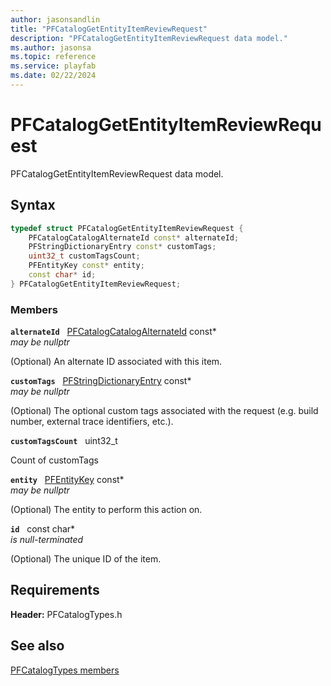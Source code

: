 ```yaml
---
author: jasonsandlin
title: "PFCatalogGetEntityItemReviewRequest"
description: "PFCatalogGetEntityItemReviewRequest data model."
ms.author: jasonsa
ms.topic: reference
ms.service: playfab
ms.date: 02/22/2024
---
```


# PFCatalogGetEntityItemReviewRequest  

PFCatalogGetEntityItemReviewRequest data model.  

## Syntax  
  
```cpp
typedef struct PFCatalogGetEntityItemReviewRequest {  
    PFCatalogCatalogAlternateId const* alternateId;  
    PFStringDictionaryEntry const* customTags;  
    uint32_t customTagsCount;  
    PFEntityKey const* entity;  
    const char* id;  
} PFCatalogGetEntityItemReviewRequest;  
```
  
### Members  
  
**`alternateId`** &nbsp; [PFCatalogCatalogAlternateId](pfcatalogcatalogalternateid.md) const*  
*may be nullptr*  
  
(Optional) An alternate ID associated with this item.
  
**`customTags`** &nbsp; [PFStringDictionaryEntry](../../pftypes/structs/pfstringdictionaryentry.md) const*  
*may be nullptr*  
  
(Optional) The optional custom tags associated with the request (e.g. build number, external trace identifiers, etc.).
  
**`customTagsCount`** &nbsp; uint32_t  
  
Count of customTags
  
**`entity`** &nbsp; [PFEntityKey](../../pftypes/structs/pfentitykey-c.md) const*  
*may be nullptr*  
  
(Optional) The entity to perform this action on.
  
**`id`** &nbsp; const char*  
*is null-terminated*  
  
(Optional) The unique ID of the item.
  
  
## Requirements  
  
**Header:** PFCatalogTypes.h
  
## See also  
[PFCatalogTypes members](../pfcatalogtypes_members.md)  

  
  
